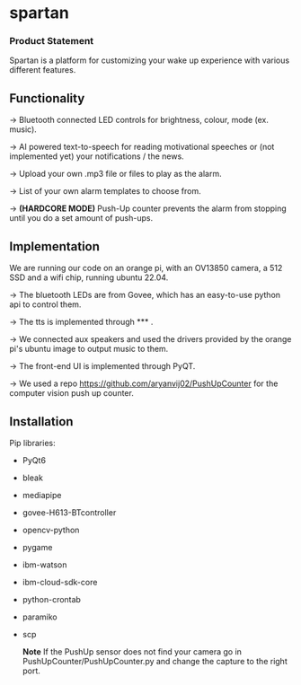 # spartan

### Product Statement

Spartan is a platform for customizing your wake up experience with various different features.


## Functionality

-> Bluetooth connected LED controls for brightness, colour, mode (ex. music).

-> AI powered text-to-speech for reading motivational speeches or (not implemented yet) your notifications / the news.

-> Upload your own .mp3 file or files to play as the alarm.

-> List of your own alarm templates to choose from.

-> **(HARDCORE MODE)** Push-Up counter prevents the alarm from stopping until you do a set amount of push-ups.


## Implementation 

We are running our code on an orange pi, with an OV13850 camera, a 512 SSD and a wifi chip, running ubuntu 22.04. 


-> The bluetooth LEDs are from Govee, which has an easy-to-use python api to control them. 

-> The tts is implemented through *** .

-> We connected aux speakers and used the drivers provided by the orange pi's ubuntu image to output music to them.

-> The front-end UI is implemented through PyQT. 

-> We used a repo <a>https://github.com/aryanvij02/PushUpCounter</a> for the computer vision push up counter.


## Installation
Pip libraries:
- PyQt6
- bleak
- mediapipe
- govee-H613-BTcontroller
- opencv-python
- pygame
- ibm-watson
- ibm-cloud-sdk-core
- python-crontab
- paramiko
- scp

  **Note** If the PushUp sensor does not find your camera go in PushUpCounter/PushUpCounter.py and change the capture to the right port. 
